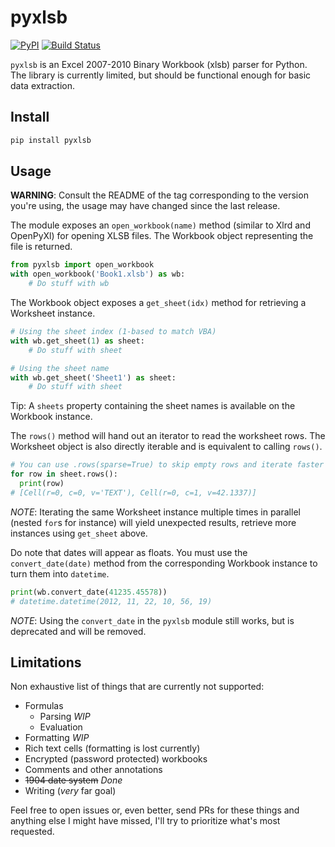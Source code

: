 pyxlsb
======

[![PyPI](https://img.shields.io/pypi/v/pyxlsb.svg)](https://pypi.python.org/pypi/pyxlsb)
[![Build Status](https://travis-ci.org/wwwiiilll/pyxlsb.svg?branch=master)](https://travis-ci.org/wwwiiilll/pyxlsb)

`pyxlsb` is an Excel 2007-2010 Binary Workbook (xlsb) parser for Python.
The library is currently limited, but should be functional enough for basic
data extraction.

Install
-------

```bash
pip install pyxlsb
```

Usage
-----

**WARNING**: Consult the README of the tag corresponding to the version you're
using, the usage may have changed since the last release.

The module exposes an `open_workbook(name)` method (similar to Xlrd and
OpenPyXl) for opening XLSB files. The Workbook object representing the file is
returned.

```python
from pyxlsb import open_workbook
with open_workbook('Book1.xlsb') as wb:
    # Do stuff with wb
```

The Workbook object exposes a `get_sheet(idx)` method for retrieving a
Worksheet instance.

```python
# Using the sheet index (1-based to match VBA)
with wb.get_sheet(1) as sheet:
    # Do stuff with sheet

# Using the sheet name
with wb.get_sheet('Sheet1') as sheet:
    # Do stuff with sheet
```

Tip: A `sheets` property containing the sheet names is available on the
Workbook instance.

The `rows()` method will hand out an iterator to read the worksheet rows. The
Worksheet object is also directly iterable and is equivalent to calling
`rows()`.

```python
# You can use .rows(sparse=True) to skip empty rows and iterate faster
for row in sheet.rows():
  print(row)
# [Cell(r=0, c=0, v='TEXT'), Cell(r=0, c=1, v=42.1337)]
```

*NOTE*: Iterating the same Worksheet instance multiple times in parallel (nested
`for`s for instance) will yield unexpected results, retrieve more instances
using `get_sheet` above.

Do note that dates will appear as floats. You must use the `convert_date(date)`
method from the corresponding Workbook instance to turn them into `datetime`.

```python
print(wb.convert_date(41235.45578))
# datetime.datetime(2012, 11, 22, 10, 56, 19)
```

*NOTE*: Using the `convert_date` in the `pyxlsb` module still works, but is
deprecated and will be removed.

Limitations
-----------

Non exhaustive list of things that are currently not supported:

  - Formulas
    - Parsing *WIP*
    - Evaluation
  - Formatting *WIP*
  - Rich text cells (formatting is lost currently)
  - Encrypted (password protected) workbooks
  - Comments and other annotations
  - ~~1904 date system~~ *Done*
  - Writing (*very* far goal)

Feel free to open issues or, even better, send PRs for these things and anything
else I might have missed, I'll try to prioritize what's most requested.
